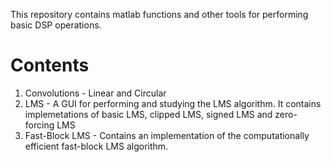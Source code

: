 This repository contains matlab functions and other tools for performing basic DSP operations.

# Contents

1. Convolutions - Linear and Circular
2. LMS - A GUI for performing and studying the LMS algorithm. It contains implemetations of basic LMS, clipped LMS, signed LMS and zero-forcing LMS
3. Fast-Block LMS - Contains an implementation of the computationally efficient fast-block LMS algorithm.
